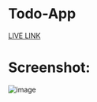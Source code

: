 # Todo-App
[LIVE LINK](https://profound-bunny-418de8.netlify.app/)

# Screenshot:

![image](https://github.com/alokVerma749/Todo-App-vanilla-ja/assets/87599400/181657eb-0790-4e51-9ead-daf446e30ab7)

